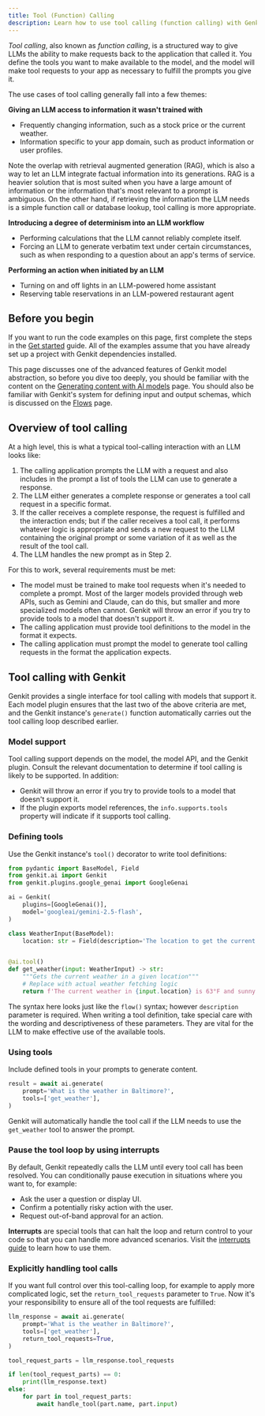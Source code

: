 ```yaml
---
title: Tool (Function) Calling
description: Learn how to use tool calling (function calling) with Genkit Python to give LLMs access to external information and actions.
---
```


_Tool calling_, also known as _function calling_, is a structured way to give
LLMs the ability to make requests back to the application that called it. You
define the tools you want to make available to the model, and the model will
make tool requests to your app as necessary to fulfill the prompts you give it.

The use cases of tool calling generally fall into a few themes:

**Giving an LLM access to information it wasn't trained with**

- Frequently changing information, such as a stock price or the current
  weather.
- Information specific to your app domain, such as product information or user
  profiles.

Note the overlap with retrieval augmented generation (RAG), which is also
a way to let an LLM integrate factual information into its generations. RAG is a
heavier solution that is most suited when you have a large amount of information
or the information that's most relevant to a prompt is ambiguous. On the other
hand, if retrieving the information the LLM needs is a simple function call or
database lookup, tool calling is more appropriate.

**Introducing a degree of determinism into an LLM workflow**

- Performing calculations that the LLM cannot reliably complete itself.
- Forcing an LLM to generate verbatim text under certain circumstances, such
  as when responding to a question about an app's terms of service.

**Performing an action when initiated by an LLM**

- Turning on and off lights in an LLM-powered home assistant
- Reserving table reservations in an LLM-powered restaurant agent

## Before you begin

If you want to run the code examples on this page, first complete the steps in
the [Get started](/python/docs/get-started/) guide. All of the examples assume that you
have already set up a project with Genkit dependencies installed.

This page discusses one of the advanced features of Genkit model abstraction, so
before you dive too deeply, you should be familiar with the content on the
[Generating content with AI models](/python/docs/reference/models/) page. You should also be familiar
with Genkit's system for defining input and output schemas, which is discussed
on the [Flows](/python/docs/reference/flows/) page.

## Overview of tool calling

At a high level, this is what a typical tool-calling interaction with an LLM
looks like:

1.  The calling application prompts the LLM with a request and also includes in
    the prompt a list of tools the LLM can use to generate a response.
2.  The LLM either generates a complete response or generates a tool call request
    in a specific format.
3.  If the caller receives a complete response, the request is fulfilled and the
    interaction ends; but if the caller receives a tool call, it performs
    whatever logic is appropriate and sends a new request to the LLM containing
    the original prompt or some variation of it as well as the result of the tool
    call.
4.  The LLM handles the new prompt as in Step 2.

For this to work, several requirements must be met:

- The model must be trained to make tool requests when it's needed to complete
  a prompt. Most of the larger models provided through web APIs, such as
  Gemini and Claude, can do this, but smaller and more specialized models
  often cannot. Genkit will throw an error if you try to provide tools to a
  model that doesn't support it.
- The calling application must provide tool definitions to the model in the
  format it expects.
- The calling application must prompt the model to generate tool calling
  requests in the format the application expects.

## Tool calling with Genkit

Genkit provides a single interface for tool calling with models that support it.
Each model plugin ensures that the last two of the above criteria are met, and
the Genkit instance's `generate()` function automatically carries out the tool
calling loop described earlier.

### Model support

Tool calling support depends on the model, the model API, and the Genkit plugin.
Consult the relevant documentation to determine if tool calling is likely to be
supported. In addition:

- Genkit will throw an error if you try to provide tools to a model that
  doesn't support it.
- If the plugin exports model references, the `info.supports.tools` property
  will indicate if it supports tool calling.

### Defining tools

Use the Genkit instance's `tool()` decorator to write tool definitions:

```python
from pydantic import BaseModel, Field
from genkit.ai import Genkit
from genkit.plugins.google_genai import GoogleGenai

ai = Genkit(
    plugins=[GoogleGenai()],
    model='googleai/gemini-2.5-flash',
)

class WeatherInput(BaseModel):
    location: str = Field(description='The location to get the current weather for')


@ai.tool()
def get_weather(input: WeatherInput) -> str:
    """Gets the current weather in a given location"""
    # Replace with actual weather fetching logic
    return f'The current weather in {input.location} is 63°F and sunny.'
```

The syntax here looks just like the `flow()` syntax; however `description`
parameter is required. When writing a tool definition, take special care
with the wording and descriptiveness of these parameters. They are vital
for the LLM to make effective use of the available tools.

### Using tools

Include defined tools in your prompts to generate content.

```python
result = await ai.generate(
    prompt='What is the weather in Baltimore?',
    tools=['get_weather'],
)
```

Genkit will automatically handle the tool call if the LLM needs to use the
`get_weather` tool to answer the prompt.

### Pause the tool loop by using interrupts

By default, Genkit repeatedly calls the LLM until every tool call has been
resolved. You can conditionally pause execution in situations where you want
to, for example:

- Ask the user a question or display UI.
- Confirm a potentially risky action with the user.
- Request out-of-band approval for an action.

**Interrupts** are special tools that can halt the loop and return control
to your code so that you can handle more advanced scenarios. Visit the
[interrupts guide](/python/docs/reference/interrupts/) to learn how to use them.

### Explicitly handling tool calls

If you want full control over this tool-calling loop, for example to
apply more complicated logic, set the `return_tool_requests` parameter to `True`.
Now it's your responsibility to ensure all of the tool requests are fulfilled:

```python
llm_response = await ai.generate(
    prompt='What is the weather in Baltimore?',
    tools=['get_weather'],
    return_tool_requests=True,
)

tool_request_parts = llm_response.tool_requests

if len(tool_request_parts) == 0:
    print(llm_response.text)
else:
    for part in tool_request_parts:
        await handle_tool(part.name, part.input)
```
